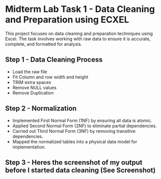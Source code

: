 # Midterm Lab Task 1 - Data Cleaning and Preparation using ECXEL
This project focuses on data cleaning and preparation techniques using Excel. The task involves working with raw data to ensure it is accurate, complete, and formatted for analysis.
## Step 1 - Data Cleaning Process
- Load the raw file
- Fit Column and row width and height
- TRIM extra spaces
- Remove NULL values
- Remove Duplication
## Step 2 - Normalization
- Implemented First Normal Form (1NF) by ensuring all data is atomic.
- Applied Second Normal Form (2NF) to eliminate partial dependencies.
- Carried out Third Normal Form (3NF) by removing transitive dependencies.
- Mapped the normalized tables into a physical data model for implementation.
## Step 3 - Heres the screenshot of my output before I started data cleaning (See Screenshot)
